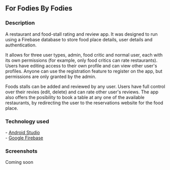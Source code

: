 <h2> For Fodies By Fodies </h2>

<h3> Description </h3>

<p>A restaurant and food-stall rating and review app. It was designed to run using a Firebase database to store food place details, user details and authentication. </p>
<p>It allows for three user types, admin, food critic and normal user, each with its own permissions (for example, only food critics can rate restaurants). Users have editing access to their own profile and can view other user's profiles. Anyone can use the registration feature to register on the app, but permissions are only granted by the admin.</p>
<p>Foods stalls can be added and reviewed by any user. Users have full control over their revies (edit, delete) and can rate other user's reviews. The app also offers the posibility to book a table at any one of the available restaurants, by redirecting the user to the reservations website for the food place.</p>

<h3> Technology used </h3>
	- <a href="https://developer.android.com/studio">Android Studio</a></br>	
	- <a href="https://firebase.google.com/">Google Firebase</a>

<h3> Screenshots </h3>

<p> Coming soon </p>
